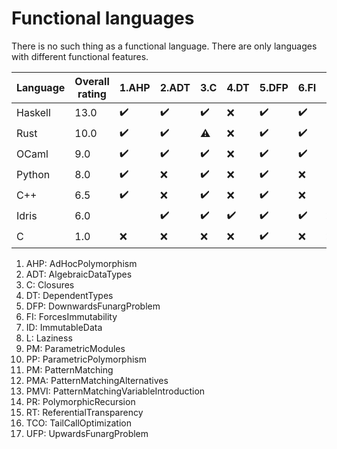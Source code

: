 # Functional languages

There is no such thing as a functional language.
There are only languages with different functional features.

| Language | Overall rating | 1.AHP | 2.ADT | 3.C | 4.DT | 5.DFP | 6.FI | 7.ID | 8.L | 9.PM | 10.PP | 11.PM | 12.PMA | 13.PMVI | 14.PR | 15.RT | 16.TCO | 17.UFP |
|---|---|---|---|---|---|---|---|---|---|---|---|---|---|---|---|---|---|---|
| Haskell | 13.0 | :heavy_check_mark: | :heavy_check_mark: | :heavy_check_mark: | :x: | :heavy_check_mark: | :heavy_check_mark: | :heavy_check_mark: | :heavy_check_mark: |  | :heavy_check_mark: | :heavy_check_mark: | :heavy_check_mark: | :heavy_check_mark: |  |  | :heavy_check_mark: | :heavy_check_mark: |
| Rust | 10.0 | :heavy_check_mark: | :heavy_check_mark: | :warning: | :x: | :heavy_check_mark: | :heavy_check_mark: | :heavy_check_mark: | :x: |  | :heavy_check_mark: | :warning: | :heavy_check_mark: | :heavy_check_mark: |  |  |  | :heavy_check_mark: |
| OCaml | 9.0 | :heavy_check_mark: | :heavy_check_mark: | :heavy_check_mark: | :x: | :heavy_check_mark: | :heavy_check_mark: | :heavy_check_mark: | :heavy_check_mark: |  | :heavy_check_mark: |  |  |  |  |  |  | :heavy_check_mark: |
| Python | 8.0 | :heavy_check_mark: | :x: | :heavy_check_mark: | :x: | :heavy_check_mark: | :x: | :heavy_check_mark: | :x: |  | :heavy_check_mark: | :heavy_check_mark: |  | :heavy_check_mark: |  |  |  | :heavy_check_mark: |
| C++ | 6.5 | :heavy_check_mark: | :x: | :heavy_check_mark: | :x: | :heavy_check_mark: | :x: | :heavy_check_mark: | :x: |  | :heavy_check_mark: | :heavy_check_mark: |  |  |  |  |  | :warning: |
| Idris | 6.0 |  | :heavy_check_mark: | :heavy_check_mark: | :heavy_check_mark: | :heavy_check_mark: | :heavy_check_mark: | :x: |  |  |  |  |  |  |  |  |  | :heavy_check_mark: |
| C | 1.0 | :x: | :x: | :x: | :x: | :heavy_check_mark: | :x: | :x: | :x: |  |  |  |  |  |  |  |  | :x: |

1. AHP: AdHocPolymorphism
2. ADT: AlgebraicDataTypes
3. C: Closures
4. DT: DependentTypes
5. DFP: DownwardsFunargProblem
6. FI: ForcesImmutability
7. ID: ImmutableData
8. L: Laziness
9. PM: ParametricModules
10. PP: ParametricPolymorphism
11. PM: PatternMatching
12. PMA: PatternMatchingAlternatives
13. PMVI: PatternMatchingVariableIntroduction
14. PR: PolymorphicRecursion
15. RT: ReferentialTransparency
16. TCO: TailCallOptimization
17. UFP: UpwardsFunargProblem

